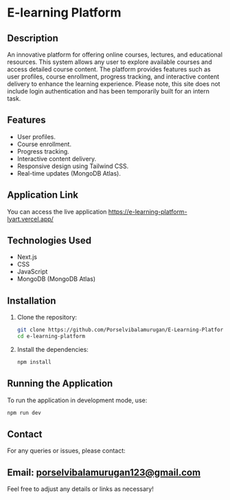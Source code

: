 # E-learning Platform

## Description

An innovative platform for offering online courses, lectures, and educational resources. This system allows any user to explore available courses and access detailed course content. The platform provides features such as user profiles, course enrollment, progress tracking, and interactive content delivery to enhance the learning experience. Please note, this site does not include login authentication and has been temporarily built for an intern task.

## Features

- User profiles.
- Course enrollment.
- Progress tracking.
- Interactive content delivery.
- Responsive design using Tailwind CSS.
- Real-time updates (MongoDB Atlas).

## Application Link

You can access the live application https://e-learning-platform-lyart.vercel.app/
## Technologies Used

- Next.js
- CSS
- JavaScript
- MongoDB (MongoDB Atlas)

## Installation

1. Clone the repository:
   ```bash
   git clone https://github.com/Porselvibalamurugan/E-Learning-Platform
   cd e-learning-platform
   ```
2. Install the dependencies:
   ```bash
   npm install
   ```

## Running the Application

To run the application in development mode, use:

```bash
npm run dev
```

## Contact

For any queries or issues, please contact:

Email: porselvibalamurugan123@gmail.com
---

Feel free to adjust any details or links as necessary!
